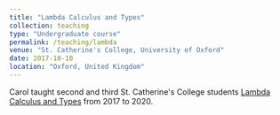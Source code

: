 ```yaml
---
title: "Lambda Calculus and Types"
collection: teaching
type: "Undergraduate course"
permalink: /teaching/lambda
venue: "St. Catherine's College, University of Oxford"
date: 2017-10-10
location: "Oxford, United Kingdom"
---
```


Carol taught second and third St. Catherine's College students
[Lambda Calculus and Types](https://www.cs.ox.ac.uk/teaching/courses/2019-2020/lambda/)
from 2017 to 2020.